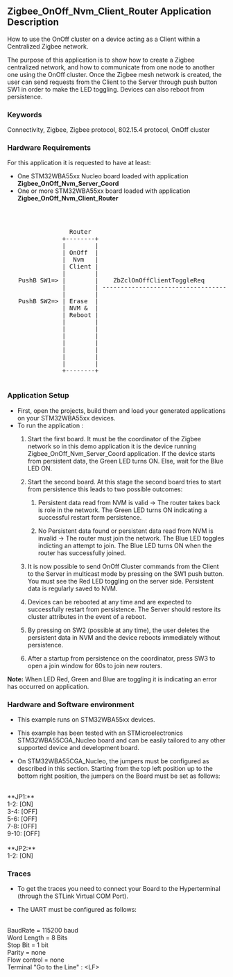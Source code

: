 ## __Zigbee_OnOff_Nvm_Client_Router Application Description__

How to use the OnOff cluster on a device acting as a Client within a Centralized Zigbee network.

The purpose of this application is to show how to create a Zigbee centralized network, and how to communicate from one node to another one using the OnOff cluster. Once the Zigbee mesh network is created, the user can send requests from the Client to the Server through push button SW1 in order to make the LED toggling. Devices can also reboot from persistence.

### __Keywords__

Connectivity, Zigbee, Zigbee protocol, 802.15.4 protocol, OnOff cluster

### __Hardware Requirements__

For this application it is requested to have at least:

* One STM32WBA55xx Nucleo board loaded with application **Zigbee_OnOff_Nvm_Server_Coord**
* One or more STM32WBA55xx board loaded with application **Zigbee_OnOff_Nvm_Client_Router**
</br>

<pre>
  
                 Router                                          Coord.
               +--------+                                      +--------+
               |        |                                      |        |
               | OnOff  |                                      | OnOff  |        
               |  Nvm   |                                      |  Nvm   | 
               | Client |                                      | Server |
               |        |                                      |        |
   PushB SW1=> |        |    ZbZclOnOffClientToggleReq         |        |
               |        | -----------------------------------> |        | => LED Toggle
               |        |                                      |        |
   PushB SW2=> | Erase  |                                      |        | 
               | NVM &  |                                      |        |
               | Reboot |                                      | Erase  | <= PushB SW2
               |        |                                      | Nvm &  |
               |        |                                      | Reboot |
               |        |                                      |        |        
               |        |                                      | Start  | <= PushB SW3
               |        |                                      | Join   |
               |        |                                      | 60s    |
               |        |                                      |        |        
               +--------+                                      +--------+

</pre> 

### __Application Setup__

* First, open the projects, build them and load your generated applications on your STM32WBA55xx devices.
* To run the application :
    1. Start the first board. It must be the coordinator of the Zigbee network so in this demo application it is the device running Zigbee_OnOff_Nvm_Server_Coord application.
       If the device starts from persistent data, the Green LED turns ON.
       Else, wait for the Blue LED ON.

    2. Start the second board. At this stage the second board tries to start from persistence this leads to two possible outcomes:
        1. Persistent data read from NVM is valid -> The router takes back is role in the network.
       The Green LED turns ON indicating a successful restart form persistence.

        2. No Persistent data found or persistent data read from NVM is invalid -> The router must join the network.
       The Blue LED toggles indicting an attempt to join.
       The Blue LED turns ON when the router has successfully joined.

    3. It is now possible to send OnOff Cluster commands from the Client to the Server in multicast mode by pressing on the SW1 push button. 
       You must see the Red LED toggling on the server side. Persistent data is regularly saved to NVM.

    4. Devices can be rebooted at any time and are expected to successfully restart from persistence.
     The Server should restore its cluster attributes in the event of a reboot.

    5. By pressing on SW2 (possible at any time), the user deletes the persistent data in NVM and the device reboots immediately without persistence. 

    6. After a startup from persistence on the coordinator, press SW3 to open a join window for 60s to join new routers.

**Note:** When LED Red, Green and Blue are toggling it is indicating an error has occurred on application.

### __Hardware and Software environment__

* This example runs on STM32WBA55xx devices.  

* This example has been tested with an STMicroelectronics STM32WBA55CGA_Nucleo board and can be easily tailored to any other supported device and development board.  

* On STM32WBA55CGA_Nucleo, the jumpers must be configured as described in this section. Starting from the top left position up to the bottom right position, the jumpers on the Board must be set as follows:
<br>    
**JP1:**</br>
1-2:  [ON]</br>
3-4:  [OFF]</br>
5-6:  [OFF]</br>
7-8:  [OFF]</br>
9-10: [OFF]</br>
<br>
**JP2:**</br>
1-2:  [ON]  

### __Traces__

* To get the traces you need to connect your Board to the Hyperterminal (through the STLink Virtual COM Port).  

* The UART must be configured as follows:  
<br>
BaudRate       = 115200 baud</br>
Word Length    = 8 Bits</br>
Stop Bit       = 1 bit</br>
Parity         = none</br>
Flow control   = none</br>
Terminal   "Go to the Line" : &lt;LF&gt;  
 